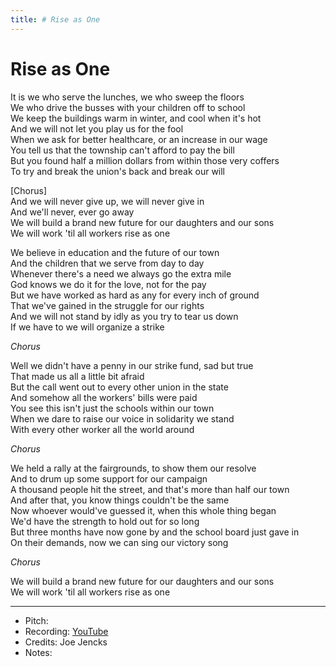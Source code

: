 ```yaml
---
title: # Rise as One
---
```



# Rise as One
  
  
It is we who serve the lunches, we who sweep the floors  
We who drive the busses with your children off to school  
We keep the buildings warm in winter, and cool when it's hot  
And we will not let you play us for the fool  
When we ask for better healthcare, or an increase in our wage  
You tell us that the township can't afford to pay the bill  
But you found half a million dollars from within those very coffers  
To try and break the union's back and break our will  
  
  
[Chorus]  
And we will never give up, we will never give in  
And we'll never, ever go away  
We will build a brand new future for our daughters and our sons  
We will work 'til all workers rise as one  
  
We believe in education and the future of our town  
And the children that we serve from day to day  
Whenever there's a need we always go the extra mile  
God knows we do it for the love, not for the pay  
But we have worked as hard as any for every inch of ground  
That we've gained in the struggle for our rights  
And we will not stand by idly as you try to tear us down  
If we have to we will organize a strike  
  
  
*Chorus*  
  
Well we didn't have a penny in our strike fund, sad but true  
That made us all a little bit afraid  
But the call went out to every other union in the state  
And somehow all the workers' bills were paid  
You see this isn't just the schools within our town  
When we dare to raise our voice in solidarity we stand  
With every other worker all the world around  
  
  
*Chorus*  
  
We held a rally at the fairgrounds, to show them our resolve  
And to drum up some support for our campaign  
A thousand people hit the street, and that's more than half our town  
And after that, you know things couldn't be the same  
Now whoever would've guessed it, when this whole thing began  
We'd have the strength to hold out for so long  
But three months have now gone by and the school board just gave in  
On their demands, now we can sing our victory song  
  
  
*Chorus*  

We will build a brand new future for our daughters and our sons  
We will work 'til all workers rise as one  
  
  


---
* Pitch: 
* Recording: [YouTube](https://www.youtube.com/watch?v=A69eP-kiARk)
* Credits: Joe Jencks
* Notes: 
